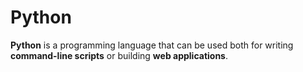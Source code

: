 # Python

**Python** is a programming language that can be used both for writing **command-line scripts** or building **web applications**.

